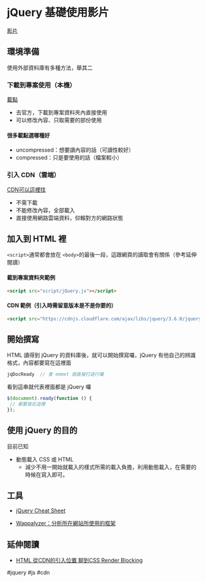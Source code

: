 # jQuery 基礎使用影片
[影片](https://www.youtube.com/watch?v=GVWOIP-HX70)
## 環境準備
使用外部資料庫有多種方法，舉其二
### 下載到專案使用（本機）
[載點](https://jquery.com/download/)
- 去官方，下載到專案資料夾內直接使用
- 可以修改內容、只取需要的部份使用
#### 很多載點選哪種好
-   uncompressed：想要讀內容的話（可讀性較好）
-   compressed：只是要使用的話（檔案較小）
### 引入 CDN（雲端）
[CDN可以這裡找](https://cdnjs.com/libraries/jquery)
- 不需下載
- 不能修改內容，全部載入
- 直接使用網路雲端資料，仰賴對方的網路狀態
## 加入到 HTML 裡
`<script>`通常都會放在 `<body>`的最後一段，這跟網頁的讀取會有關係（參考延伸閱讀）
#### 載到專案資料夾範例
```html
<script src="script/jQuery.js"></script>
```

#### CDN 範例（引入時需留意版本是不是你要的）
```html
<script src="https://cdnjs.cloudflare.com/ajax/libs/jquery/3.6.0/jquery.min.js"></script>
```


## 開始撰寫
HTML 讀得到 jQuery 的資料庫後，就可以開始撰寫囉，jQuery 有他自己的辨識格式，內容都要寫在這裡面

```js
jqDocReady  // 會 emmet 就直接打這行囉
```
看到這串就代表裡面都是 jQuery 囉
```js
$(document).ready(function () {
 // 都要寫在這裡
});
```
  
## 使用 jQuery 的目的
目前已知
 -   動態載入 CSS 或 HTML
	 -   減少不用一開始就載入的樣式所需的載入負擔，利用動態載入，在需要的時候在寫入即可。
## 工具
-   [jQuery Cheat Sheet](https://oscarotero.com/jquery/)

-   [Wappalyzer：分析所在網站所使用的框架](https://www.wappalyzer.com/installed/?utm_source=installed&utm_medium=extension&utm_campaign=wappalyzer)
## 延伸閱讀
- [HTML 從CDN的引入位置 聊到CSS Render Blocking](https://realdennis.medium.com/html-%E5%BE%9Ecdn%E7%9A%84%E5%BC%95%E5%85%A5%E4%BD%8D%E7%BD%AE-%E8%81%8A%E5%88%B0css-render-blocking-3894a0428f29)


#jquery #js #cdn